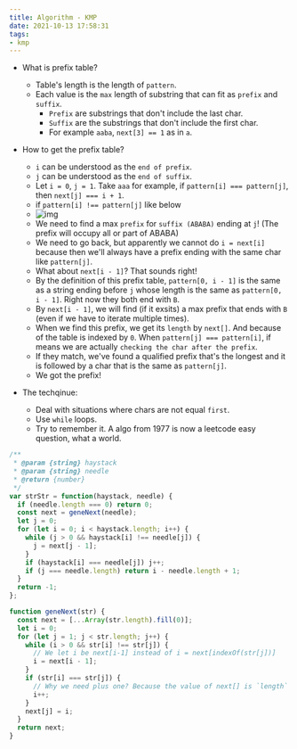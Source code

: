 ```yaml
---
title: Algorithm - KMP
date: 2021-10-13 17:58:31
tags:
- kmp
---
```

- What is prefix table? 
  - Table's length is the length of `pattern`. 
  - Each value is the `max` length of substring that can fit as `prefix` and `suffix`.
    - `Prefix` are substrings that don't include the last char.
    - `Suffix` are the substrings that don't include the first char.
    - For example `aaba`, `next[3] == 1` as in `a`.
- How to get the prefix table?
  - `i` can be understood as the `end of prefix`.
  - `j` can be understood as the `end of suffix`.
  - Let `i = 0`, `j = 1`. Take `aaa` for example, if `pattern[i] === pattern[j]`, then `next[j] === i + 1`.
  - if `pattern[i] !== pattern[j]` like below
  - ![img](https://i.imgur.com/pAfc8Em.png)
  - We need to find a max `prefix` for `suffix (ABABA)` ending at `j`! (The prefix will occupy all or part of ABABA)
  - We need to go back, but apparently we cannot do `i = next[i]` because then we'll always have a prefix ending with the same char like `pattern[j]`.
  - What about `next[i - 1]`? That sounds right!
  - By the definition of this prefix table, `pattern[0, i - 1]` is the same as a string ending before `j` whose length is the same as `pattern[0, i - 1]`. Right now they both end with `B`.
  - By `next[i - 1]`, we will find (if it exsits) a max prefix that ends with `B` (even if we have to iterate multiple times).
  - When we find this prefix, we get its `length` by `next[]`. And because of the table is indexed by `0`. When `pattern[j] === pattern[i]`, if means we are actually `checking the char after the prefix`. 
  - If they match, we've found a qualified prefix that's the longest and it is followed by a char that is the same as `pattern[j]`.
  - We got the prefix!

- The techqinue:
  - Deal with situations where chars are not equal `first`. 
  - Use `while` loops.
  - Try to remember it. A algo from 1977 is now a leetcode easy question, what a world.


```javascript
/**
 * @param {string} haystack
 * @param {string} needle
 * @return {number}
 */
var strStr = function(haystack, needle) {
  if (needle.length === 0) return 0;
  const next = geneNext(needle);
  let j = 0;
  for (let i = 0; i < haystack.length; i++) {
    while (j > 0 && haystack[i] !== needle[j]) {
      j = next[j - 1];
    }
    if (haystack[i] === needle[j]) j++;
    if (j === needle.length) return i - needle.length + 1;
  }
  return -1;
};

function geneNext(str) {
  const next = [...Array(str.length).fill(0)];
  let i = 0;
  for (let j = 1; j < str.length; j++) {
    while (i > 0 && str[i] !== str[j]) {
      // We let i be next[i-1] instead of i = next[indexOf(str[j])]
      i = next[i - 1];
    }
    if (str[i] === str[j]) {
      // Why we need plus one? Because the value of next[] is `length` but not `index`. Imagine we go all the way back to index 0 and `str[0] === str[j]`, then str[j] should be `1`.
      i++;
    }
    next[j] = i;
  }
  return next;
}
```
